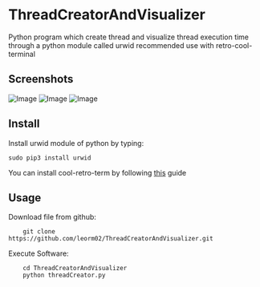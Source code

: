 # ThreadCreatorAndVisualizer
Python program which create thread and visualize thread execution time through a python module called urwid
recommended use with retro-cool-terminal
## Screenshots
![Image](<https://i.imgur.com/TNumkDn.png>)
![Image](<https://i.imgur.com/hfjWOM4.png>)
![Image](<https://i.imgur.com/GYRDPzJ.jpg>)

## Install

Install urwid module of python by typing:
    
    sudo pip3 install urwid

You can install cool-retro-term by following [this](https://github.com/Swordfish90/cool-retro-term/blob/master/README.md) guide

## Usage

Download file from github:

        git clone https://github.com/leorm02/ThreadCreatorAndVisualizer.git
     
Execute Software:

        cd ThreadCreatorAndVisualizer
        python threadCreator.py
